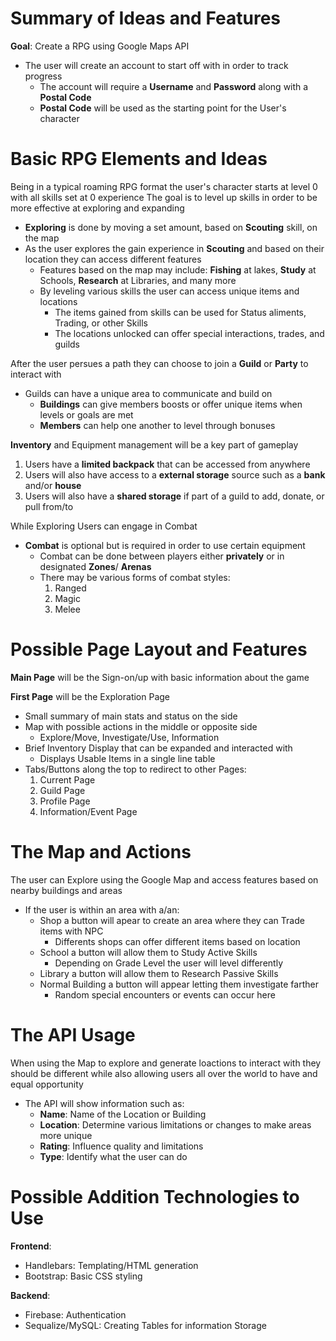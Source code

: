 # Summary of Ideas and Features

**Goal**: Create a RPG using Google Maps API

* The user will create an account to start off with in order to track progress
    * The account will require a **Username** and **Password** along with a **Postal Code**
    * **Postal Code** will be used as the starting point for the User's character

# Basic RPG Elements and Ideas

Being in a typical roaming RPG format the user's character starts at level 0 with all skills set at 0 experience
The goal is to level up skills in order to be more effective at exploring and expanding
* **Exploring** is done by moving a set amount, based on **Scouting** skill, on the map
* As the user explores the gain experience in **Scouting** and based on their location they can access different features
    * Features based on the map may include: **Fishing** at lakes, **Study** at Schools, **Research** at Libraries, and many more
    * By leveling various skills the user can access unique items and locations
        * The items gained from skills can be used for Status aliments, Trading, or other Skills
        * The locations unlocked can offer special interactions, trades, and guilds

After the user persues a path they can choose to join a **Guild** or **Party** to interact with
* Guilds can have a unique area to communicate and build on
    * **Buildings** can give members boosts or offer unique items when levels or goals are met
    * **Members** can help one another to level through bonuses

**Inventory** and Equipment management will be a key part of gameplay
1. Users have a **limited backpack** that can be accessed from anywhere
2. Users will also have access to a **external storage** source such as a **bank** and/or **house**
3. Users will also have a **shared storage** if part of a guild to add, donate, or pull from/to

While Exploring Users can engage in Combat
* **Combat** is optional but is required in order to use certain equipment
    * Combat can be done between players either **privately** or in designated **Zones**/ **Arenas**
    * There may be various forms of combat styles:
        1. Ranged
        2. Magic
        3. Melee

# Possible Page Layout and Features

**Main Page** will be the Sign-on/up with basic information about the game

**First Page** will be the Exploration Page
* Small summary of main stats and status on the side
* Map with possible actions in the middle or opposite side
    * Explore/Move, Investigate/Use, Information
* Brief Inventory Display that can be expanded and interacted with
    * Displays Usable Items in a single line table
* Tabs/Buttons along the top to redirect to other Pages:
    1. Current Page
    2. Guild Page
    3. Profile Page
    4. Information/Event Page

# The Map and Actions

The user can Explore using the Google Map and access features based on nearby buildings and areas
* If the user is within an area with a/an:
    * Shop a button will apear to create an area where they can Trade items with NPC
        * Differents shops can offer different items based on location
    * School a button will allow them to Study Active Skills
        * Depending on Grade Level the user will level differently
    * Library a button will allow them to Research Passive Skills
    * Normal Building a button will appear letting them investigate farther
        * Random special encounters or events can occur here

# The API Usage

When using the Map to explore and generate loactions to interact with they should be different while also allowing users all over the world to have and equal opportunity
* The API will show information such as: 
    * **Name**: Name of the Location or Building
    * **Location**: Determine various limitations or changes to make areas more unique
    * **Rating**: Influence quality and limitations 
    * **Type**: Identify what the user can do

# Possible Addition Technologies to Use

**Frontend**:
* Handlebars: Templating/HTML generation
* Bootstrap: Basic CSS styling

**Backend**:
* Firebase: Authentication
* Sequalize/MySQL: Creating Tables for information Storage 

